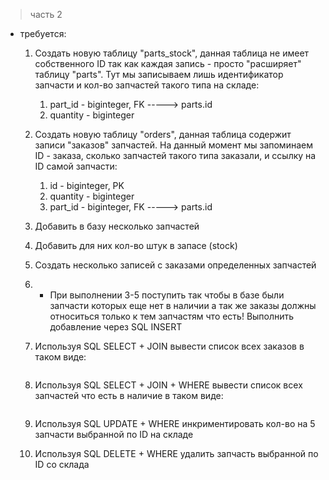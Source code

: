 > часть 2

* требуется:
  1. Создать новую таблицу "parts_stock", данная таблица не имеет собственного ID так как каждая запись - просто "расширяет" таблицу "parts". Тут мы записываем лишь идентификатор запчасти и кол-во запчастей такого типа на складе:
     1. part_id  - biginteger, FK -----> parts.id 
     2. quantity - biginteger
  2. Создать новую таблицу "orders", данная таблица содержит записи "заказов" запчастей. На данный момент мы запоминаем ID - заказа, сколько запчастей такого типа заказали, и ссылку на ID самой запчасти:
     1. id  - biginteger, PK
     2. quantity - biginteger
     3. part_id  - biginteger, FK -----> parts.id 

  3. Добавить в базу несколько запчастей
  4. Добавить для них кол-во штук в запасе (stock)
  5. Создать несколько записей с заказами определенных запчастей
  6. * При выполнении 3-5 поступить так чтобы в базе были запчасти которых еще нет в наличии а так же заказы должны относиться только к тем запчастям что есть! Выполнить добавление через SQL INSERT
  7. Используя SQL SELECT + JOIN вывести список всех заказов в таком виде:
        ``` id (parts), name (parts), quantity (orders)
  8. Используя SQL SELECT + JOIN + WHERE вывести список всех запчастей что есть в наличие в таком виде:
        ``` id (parts), name (categories), name (parts), quantity (parts_stock)
  9. Используя SQL UPDATE + WHERE инкриментировать кол-во на 5 запчасти выбранной по ID на складе      
  10. Используя SQL DELETE + WHERE удалить запчасть выбранной по ID со склада       
      
